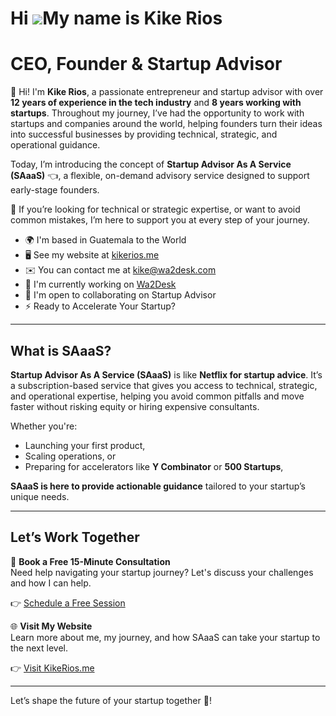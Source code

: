 <head>
    <link rel="stylesheet" type="text/css" href="assets/css/style.css">
</head>

# Hi ![](https://user-images.githubusercontent.com/18350557/176309783-0785949b-9127-417c-8b55-ab5a4333674e.gif)My name is Kike Rios

# CEO, Founder & Startup Advisor

👋 Hi! I'm **Kike Rios**, a passionate entrepreneur and startup advisor with over **12 years of experience in the tech industry** and **8 years working with startups**. Throughout my journey, I’ve had the opportunity to work with startups and companies around the world, helping founders turn their ideas into successful businesses by providing technical, strategic, and operational guidance.

Today, I’m introducing the concept of **Startup Advisor As A Service (SAaaS)** 👈, a flexible, on-demand advisory service designed to support early-stage founders.

🎯 If you’re looking for technical or strategic expertise, or want to avoid common mistakes, I’m here to support you at every step of your journey.

- 🌍 I'm based in Guatemala to the World
- 🖥️ See my website at [kikerios.me](http://kikerios.me)
- ✉️ You can contact me at [kike@wa2desk.com](mailto:kike@wa2desk.com)
- 🚀 I'm currently working on [Wa2Desk](http://wa2desk.com)
- 🤝 I'm open to collaborating on Startup Advisor
- ⚡ Ready to Accelerate Your Startup?

---

## What is SAaaS?

**Startup Advisor As A Service (SAaaS)** is like **Netflix for startup advice**. It’s a subscription-based service that gives you access to technical, strategic, and operational expertise, helping you avoid common pitfalls and move faster without risking equity or hiring expensive consultants.

Whether you're:

- Launching your first product,
- Scaling operations, or
- Preparing for accelerators like **Y Combinator** or **500 Startups**,

**SAaaS is here to provide actionable guidance** tailored to your startup’s unique needs.

---

## Let’s Work Together

🎯 **Book a Free 15-Minute Consultation**  
Need help navigating your startup journey? Let's discuss your challenges and how I can help.

👉 [Schedule a Free Session](https://calendar.app.google/T4PJcjiQ2MJHisFA8)

🌐 **Visit My Website**  
Learn more about me, my journey, and how SAaaS can take your startup to the next level.

👉 [Visit KikeRios.me](https://kikerios.me)

---

Let’s shape the future of your startup together 🚀!
